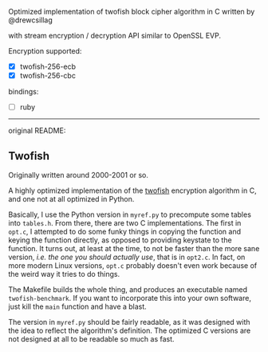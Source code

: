 Optimized implementation of twofish block cipher algorithm in C written by @drewcsillag

with stream encryption / decryption API similar to OpenSSL EVP.

Encryption supported:
- [x] twofish-256-ecb
- [x] twofish-256-cbc

bindings:
- [ ] ruby

-----------

original README:


Twofish
-----------
Originally written around 2000-2001 or so.

A highly optimized implementation of the
[twofish](https://www.schneier.com/twofish.html) encryption algorithm
in C, and one not at all optimized in Python.

Basically, I use the Python version in `myref.py` to precompute some 
tables into `tables.h`.  From there, there are two C implementations.
The first in `opt.c`, I attempted to do some funky things in copying
the function and keying the function directly, as opposed to providing
keystate to the function.  It turns out, at least at the time, to not
be faster than the more sane version, *i.e. the one you should actually use*,
that is in `opt2.c`.  In fact, on more modern Linux versions, `opt.c`
probably doesn't even work because of the weird way it tries to do
things.

The Makefile builds the whole thing, and produces an executable named
`twofish-benchmark`.  If you want to incorporate this into your own
software, just kill the `main` function and have a blast.

The version in `myref.py` should be fairly readable, as it was designed
with the idea to reflect the algorithm's definition.  The optimized C
versions are not designed at all to be readable so much as fast.
